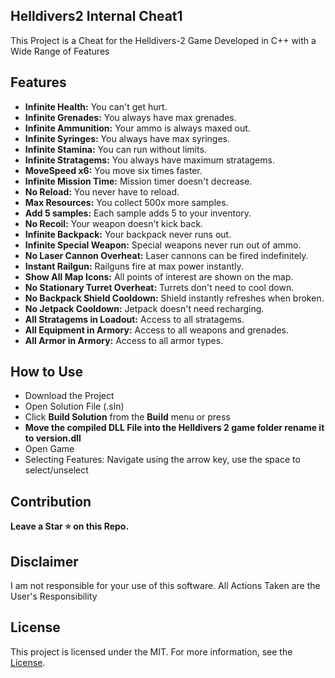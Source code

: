 ## Helldivers2 Internal Cheat1

This Project is a Cheat for the Helldivers-2 Game Developed in C++ with a Wide Range of Features



## Features

- **Infinite Health:** You can't get hurt.
- **Infinite Grenades:** You always have max grenades.
- **Infinite Ammunition:** Your ammo is always maxed out.
- **Infinite Syringes:** You always have max syringes.
- **Infinite Stamina:** You can run without limits.
- **Infinite Stratagems:** You always have maximum stratagems.
- **MoveSpeed x6:** You move six times faster.
- **Infinite Mission Time:** Mission timer doesn't decrease.
- **No Reload:** You never have to reload.
- **Max Resources:** You collect 500x more samples.
- **Add 5 samples:** Each sample adds 5 to your inventory.
- **No Recoil:** Your weapon doesn't kick back.
- **Infinite Backpack:** Your backpack never runs out.
- **Infinite Special Weapon:** Special weapons never run out of ammo.
- **No Laser Cannon Overheat:** Laser cannons can be fired indefinitely.
- **Instant Railgun:** Railguns fire at max power instantly.
- **Show All Map Icons:** All points of interest are shown on the map.
- **No Stationary Turret Overheat:** Turrets don't need to cool down.
- **No Backpack Shield Cooldown:** Shield instantly refreshes when broken.
- **No Jetpack Cooldown:** Jetpack doesn't need recharging.
- **All Stratagems in Loadout:** Access to all stratagems.
- **All Equipment in Armory:** Access to all weapons and grenades.
- **All Armor in Armory:** Access to all armor types.

## How to Use

- Download the Project
- Open Solution File (.sln)
- Click **Build Solution** from the **Build** menu or press
- **Move the compiled DLL File into the Helldivers 2 game folder rename it to version.dll**
- Open Game
- Selecting Features: Navigate using the arrow key, use the space to select/unselect

## Contribution

**Leave a Star ⭐ on this Repo.**

## Disclaimer

I am not responsible for your use of this software. All Actions Taken are the User's Responsibility

## License

This project is licensed under the MIT. For more information, see the [License](LICENSE).
